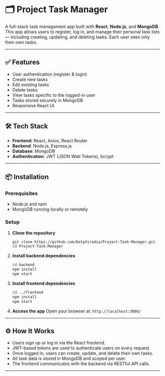 # 🗂️ Project Task Manager

A full-stack task management app built with **React**, **Node.js**, and **MongoDB**. This app allows users to register, log in, and manage their personal task lists — including creating, updating, and deleting tasks. Each user sees only their own tasks.

---

## ✅ Features

* User authentication (register & login)
* Create new tasks
* Edit existing tasks
* Delete tasks
* View tasks specific to the logged-in user
* Tasks stored securely in MongoDB
* Responsive React UI

---

## 🛠️ Tech Stack

* **Frontend**: React, Axios, React Router
* **Backend**: Node.js, Express.js
* **Database**: MongoDB
* **Authentication**: JWT (JSON Web Tokens), bcrypt

---

## 📦 Installation

### Prerequisites

* Node.js and npm
* MongoDB running locally or remotely

### Setup

1. **Clone the repository**

   ```bash
   git clone https://github.com/KalpViradia/Project-Task-Manager.git
   cd Project-Task-Manager
   ```

2. **Install backend dependencies**

   ```bash
   cd backend
   npm install
   npm start
   ```

3. **Install frontend dependencies**

   ```bash
   cd ../frontend
   npm install
   npm start
   ```

4. **Access the app**
   Open your browser at: `http://localhost:3000/`

---

## ⚙️ How It Works

* Users sign up or log in via the React frontend.
* JWT-based tokens are used to authenticate users on every request.
* Once logged in, users can create, update, and delete their own tasks.
* All task data is stored in MongoDB and scoped per user.
* The frontend communicates with the backend via RESTful API calls.

---
